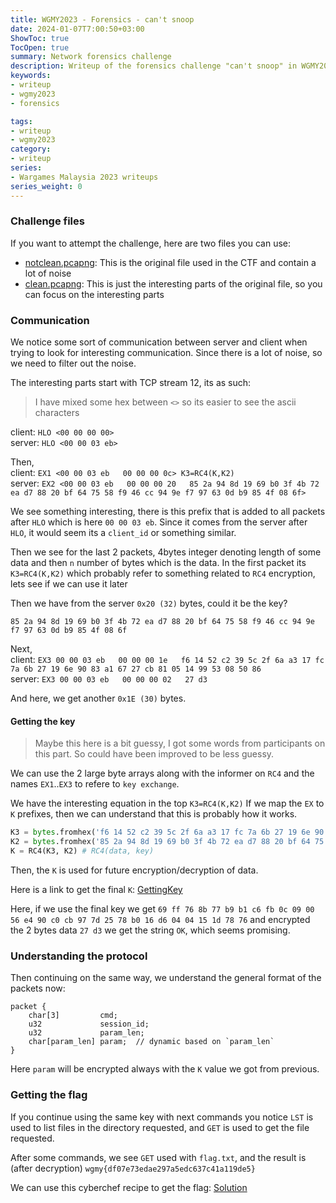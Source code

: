 ```yaml
---
title: WGMY2023 - Forensics - can't snoop
date: 2024-01-07T7:00:50+03:00
ShowToc: true
TocOpen: true
summary: Network forensics challenge
description: Writeup of the forensics challenge "can't snoop" in WGMY2023
keywords:
- writeup
- wgmy2023
- forensics

tags:
- writeup
- wgmy2023
category:
- writeup
series:
- Wargames Malaysia 2023 writeups
series_weight: 0
---
```


### Challenge files

If you want to attempt the challenge, here are two files you can use:
- [notclean.pcapng]: This is the original file used in the CTF and contain a lot of noise
- [clean.pcapng]: This is just the interesting parts of the original file, so you can focus on the interesting parts


### Communication
We notice some sort of communication between server and client when trying to look for interesting communication.
Since there is a lot of noise, so we need to filter out the noise.

The interesting parts start with TCP stream 12, its as such:

> I have mixed some hex between `<>` so its easier to see the ascii characters


client: `HLO <00 00 00 00>`<br>
server: `HLO <00 00 03 eb>`

Then,<br>
client: `EX1 <00 00 03 eb   00 00 00 0c> K3=RC4(K,K2)`<br>
server: `EX2 <00 00 03 eb   00 00 00 20   85 2a 94 8d 19 69 b0 3f 4b 72 ea d7 88 20 bf 64 75 58 f9 46 cc 94 9e f7 97 63 0d b9 85 4f 08 6f>`

We see something interesting, there is this prefix that is added to all packets after `HLO` which is here `00 00 03 eb`.
Since it comes from the server after `HLO`, it would seem its a `client_id` or something similar. 

Then we see for the last 2 packets, 4bytes integer denoting length of some data and then `n` number of bytes which is the data.
In the first packet its `K3=RC4(K,K2)` which probably refer to something related to `RC4` encryption, lets see if we can use it later

Then we have from the server `0x20 (32)` bytes, could it be the key?

`85 2a 94 8d 19 69 b0 3f 4b 72 ea d7 88 20 bf 64 75 58 f9 46 cc 94 9e f7 97 63 0d b9 85 4f 08 6f`

Next,<br>
client: `EX3 00 00 03 eb   00 00 00 1e   f6 14 52 c2 39 5c 2f 6a a3 17 fc 7a 6b 27 19 6e 90 83 a1 67 27 cb 81 05 14 99 53 08 50 86`<br>
server: `EX3 00 00 03 eb   00 00 00 02   27 d3`

And here, we get another `0x1E (30)` bytes.

#### Getting the key

> Maybe this here is a bit guessy, I got some words from participants on this part. So could have been improved to be less guessy.

We can use the 2 large byte arrays along with the informer on `RC4` and the names `EX1`..`EX3` to refere to `key exchange`.

We have the interesting equation in the top `K3=RC4(K,K2)` If we map the `EX` to `K` prefixes, then we can understand that this is probably how it works.

```python
K3 = bytes.fromhex('f6 14 52 c2 39 5c 2f 6a a3 17 fc 7a 6b 27 19 6e 90 83 a1 67 27 cb 81 05 14 99 53 08 50 86')
K2 = bytes.fromhex('85 2a 94 8d 19 69 b0 3f 4b 72 ea d7 88 20 bf 64 75 58 f9 46 cc 94 9e f7 97 63 0d b9 85 4f 08 6f')
K = RC4(K3, K2) # RC4(data, key)
```
Then, the `K` is used for future encryption/decryption of data.

Here is a link to get the final `K`: [GettingKey]

Here, if we use the final key we get `69 ff 76 8b 77 b9 b1 c6 fb 0c 09 00 56 e4 90 c0 cb 97 7d 25 78 b0 16 d6 04 04 15 1d 78 76` and encrypted the 2 bytes data `27 d3` we get the string `OK`, which seems promising.

### Understanding the protocol
Then continuing on the same way, we understand the general format of the packets now:
```
packet {
    char[3]         cmd;
    u32             session_id;
    u32             param_len;
    char[param_len] param;  // dynamic based on `param_len`              
}
```
Here `param` will be encrypted always with the `K` value we got from previous.


### Getting the flag
If you continue using the same key with next commands you notice `LST` is used to list files in the directory requested, and `GET` is used to get the file requested.

After some commands, we see `GET` used with `flag.txt`, and the result is (after decryption)
`wgmy{df07e73edae297a5edc637c41a119de5}`

We can use this cyberchef recipe to get the flag:
[Solution]

[notclean.pcapng]: challenge_files/notclean.pcapng
[clean.pcapng]: challenge_files/clean.pcapng

[GettingKey]: https://cyberchef.org/#recipe=From_Hex('Auto')RC4(%7B'option':'Hex','string':'85%202a%2094%208d%2019%2069%20b0%203f%204b%2072%20ea%20d7%2088%2020%20bf%2064%2075%2058%20f9%2046%20cc%2094%209e%20f7%2097%2063%200d%20b9%2085%204f%2008%206f'%7D,'Latin1','Latin1')To_Hex('Space',0)&input=ZjYgMTQgNTIgYzIgMzkgNWMgMmYgNmEgYTMgMTcgZmMgN2EgNmIgMjcgMTkgNmUgOTAgODMgYTEgNjcgMjcgY2IgODEgMDUgMTQgOTkgNTMgMDggNTAgODY
[Solution]: https://cyberchef.org/#recipe=From_Hex('Auto')RC4(%7B'option':'Hex','string':'69%20ff%2076%208b%2077%20b9%20b1%20c6%20fb%200c%2009%2000%2056%20e4%2090%20c0%20cb%2097%207d%2025%2078%20b0%2016%20d6%2004%2004%2015%201d%2078%2076'%7D,'Latin1','Latin1')&input=MWYgZmYgMmYgNTAgMDYgOWMgMDggYzcgOGEgY2MgMDQgYzcgYzMgOGQgMjYgZjYgM2IgYjIgZjkgZjAgYzYgMTIgMDUgZTUgNzQgZGIgYmMgNzkgNjcgNzcgZTEgNTAgMzggYjIgNjYgZjAgM2UgZmQgNzg




